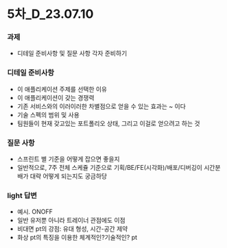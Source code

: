 # 5차_D_23.07.10

### 과제
- 디테일 준비사항 및 질문 사항 각자 준비하기

### 디테일 준비사항
- 이 애플리케이션 주제를 선택한 이유
- 이 애플리케이션이 갖는 경쟁력
- 기존 서비스와의 이러이러한 차별점으로 얻을 수 있는 효과는 ~ 이다
- 기술 스펙의 범위 및 사용
- 팀원들이 현재 갖고있는 포트폴리오 상태, 그리고 이걸로 얻으려고 하는 것

### 질문 사항
- 스프린트 별 기준을 어떻게 잡으면 좋을지
- 일반적으로, 7주 전체 스케쥴 기준으로 기획/BE/FE(시각화)/배포/디버깅이 시간분배가 대략 어떻게 되는지도 궁금하당

### light 답변
- 예시. ONOFF
- 일반 유저뿐 아니라 트레이너 관점에도 이점
- 비대면 pt의 강점: 유대 형성, 시간-공간 제약
- 화상 pt의 특징을 이용한 체계적인?기술적인? pt